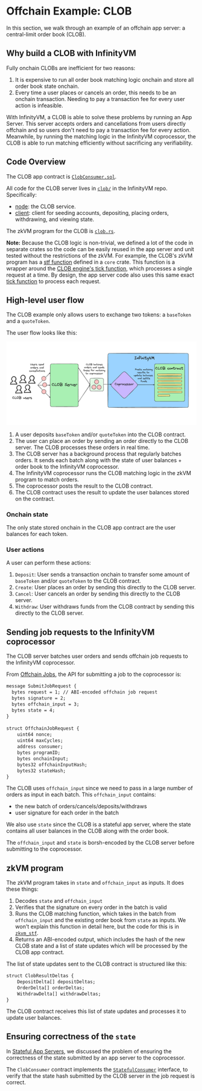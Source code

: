 # Offchain Example: CLOB

In this section, we walk through an example of an offchain app server: a central-limit order book (CLOB).

## Why build a CLOB with InfinityVM

Fully onchain CLOBs are inefficient for two reasons:
1. It is expensive to run all order book matching logic onchain and store all order book state onchain.
1. Every time a user places or cancels an order, this needs to be an onchain transaction. Needing to pay a transaction fee for every user action is infeasible.

With InfinityVM, a CLOB is able to solve these problems by running an App Server. This server accepts orders and cancellations from users directly offchain and so users don't need to pay a transaction fee for every action. Meanwhile, by running the matching logic in the InfinityVM coprocessor, the CLOB is able to run matching efficiently without sacrificing any verifiability.

## Code Overview

The CLOB app contract is [`ClobConsumer.sol`](https://github.com/InfinityVM/InfinityVM/blob/zeke-reorg-docs/contracts/src/clob/ClobConsumer.sol).

All code for the CLOB server lives in [`clob/`](https://github.com/InfinityVM/InfinityVM/tree/main/clob) in the InfinityVM repo. Specifically:

- [node](https://github.com/InfinityVM/InfinityVM/tree/main/clob/node): the CLOB service. 
- [client](https://github.com/InfinityVM/InfinityVM/tree/main/clob/client): client for seeding accounts, depositing, placing orders, withdrawing, and viewing state.

The zkVM program for the CLOB is [`clob.rs`](https://github.com/InfinityVM/InfinityVM/blob/main/clob/programs/app/src/clob.rs). 

**Note:** Because the CLOB logic is non-trivial, we defined a lot of the code in separate crates so the code can be easily reused in the app server and unit tested without the restrictions of the zkVM. For example, the CLOB's zkVM program has a [stf function](https://github.com/InfinityVM/InfinityVM/blob/f0d3e956e67d07e68a2670ebbafe6a34839f3df5/clob/core/src/lib.rs#L275) defined in a `core` crate. This function is a wrapper around the [CLOB engine's tick function](https://github.com/InfinityVM/InfinityVM/blob/f0d3e956e67d07e68a2670ebbafe6a34839f3df5/clob/core/src/lib.rs#L282), which processes a single request at a time. By design, the app server code also uses this same exact [tick function](https://github.com/InfinityVM/InfinityVM/blob/f0d3e956e67d07e68a2670ebbafe6a34839f3df5/clob/node/src/engine.rs) to process each request.

## High-level user flow

The CLOB example only allows users to exchange two tokens: a `baseToken` and a `quoteToken`.

The user flow looks like this:

![clob app server](../assets/clob.png)

1. A user deposits `baseToken` and/or `quoteToken` into the CLOB contract.
1. The user can place an order by sending an order directly to the CLOB server. The CLOB processes these orders in real time. 
1. The CLOB server has a background process that regularly batches orders. It sends each batch along with the state of user balances + order book to the InfinityVM coprocessor.
1. The InfinityVM coprocessor runs the CLOB matching logic in the zkVM program to match orders.
1. The coprocessor posts the result to the CLOB contract.
1. The CLOB contract uses the result to update the user balances stored on the contract.

### Onchain state

The only state stored onchain in the CLOB app contract are the user balances for each token.

### User actions

A user can perform these actions:

1. `Deposit`: User sends a transaction onchain to transfer some amount of `baseToken` and/or `quoteToken` to the CLOB contract. 
1. `Create`: User places an order by sending this directly to the CLOB server. 
1. `Cancel`: User cancels an order by sending this directly to the CLOB server.
1. `Withdraw`: User withdraws funds from the CLOB contract by sending this directly to the CLOB server.

## Sending job requests to the InfinityVM coprocessor

The CLOB server batches user orders and sends offchain job requests to the InfinityVM coprocessor.

From [Offchain Jobs](./offchain.md), the API for submitting a job to the coprocessor is:

```rust,ignore
message SubmitJobRequest {
  bytes request = 1; // ABI-encoded offchain job request
  bytes signature = 2;
  bytes offchain_input = 3;
  bytes state = 4;
}

struct OffchainJobRequest {
    uint64 nonce;
    uint64 maxCycles;
    address consumer;
    bytes programID;
    bytes onchainInput;
    bytes32 offchainInputHash;
    bytes32 stateHash;
}
```

The CLOB uses `offchain_input` since we need to pass in a large number of orders as input in each batch. This `offchain_input` contains:
- the new batch of orders/cancels/deposits/withdraws
- user signature for each order in the batch

We also use `state` since the CLOB is a stateful app server, where the state contains all user balances in the CLOB along with the order book.

The `offchain_input` and `state` is borsh-encoded by the CLOB server before submitting to the coprocessor.

## zkVM program

The zkVM program takes in `state` and `offchain_input` as inputs. It does these things:

1. Decodes `state` and `offchain_input`
1. Verifies that the signature on every order in the batch is valid
1. Runs the CLOB matching function, which takes in the batch from `offchain_input` and the existing order book from `state` as inputs. We won't explain this function in detail here, but the code for this is in [`zkvm_stf`](https://github.com/InfinityVM/InfinityVM/blob/f0d3e956e67d07e68a2670ebbafe6a34839f3df5/clob/core/src/lib.rs#L275).
1. Returns an ABI-encoded output, which includes the hash of the new CLOB state and a list of state updates which will be processed by the CLOB app contract.

The list of state updates sent to the CLOB contract is structured like this:

```rust,ignore
struct ClobResultDeltas {
    DepositDelta[] depositDeltas;
    OrderDelta[] orderDeltas;
    WithdrawDelta[] withdrawDeltas;
}
```

The CLOB contract receives this list of state updates and processes it to update user balances.

## Ensuring correctness of the `state`

In [Stateful App Servers](./offchain.md#stateful-app-servers), we discussed the problem of ensuring the correctness of the state submitted by an app server to the coprocessor.

The `ClobConsumer` contract implements the [`StatefulConsumer`](https://github.com/InfinityVM/InfinityVM/blob/zeke-reorg-docs/contracts/src/coprocessor/StatefulConsumer.sol) interface, to verify that the state hash submitted by the CLOB server in the job request is correct.
